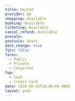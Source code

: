 ```yaml
---
title: United
provider: UA
shopping: Available
booking: Available
ticketing: Available
cancel_refund: Available
presale:
postsale: Seats
date_change: true
fqtv: false
fares:
  - Public
  - Private
  - Corporate
fop:
  - Cash
  - Credit Card
date: 2020-08-25T10:09:04.980Z
layout: post
---
```

